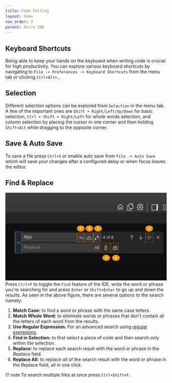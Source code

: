 ```yaml
---
title: Code Editing
layout: home
nav_order: 3
parent: Oniro IDE
---
```


## Keyboard Shortcuts
Being able to keep your hands on the keyboard when writing code is crucial for high productivity. You can explore various keyboard shortcuts by navigating to `File -> Preferences -> Keyboard Shortcuts` from the menu tab or clicking `Ctrl+Alt+,`.

## Selection
Different selection options can be explored from `Selection` in the menu tab. A few of the important ones are `Shift + Right/Left/Up/Down` for basic selection, `Ctrl + Shift + Right/Left`  for whole words selection, and column selection by placing the cursor in one corner and then holding `Shift+Alt` while dragging to the opposite corner.

## Save & Auto Save
To save a file press `Ctrl+S` or enable auto save from `File -> Auto Save` which will save your changes after a configured delay or when focus leaves the editor.

## Find & Replace
![Alt text](assets/images/find-and-replace.png)
Press `Ctrl+F` to toggle the `Find` feature of the IDE, write the word or phrase you're searching for and press `Enter` or `Shift+Enter` to go up and down the results. As seen in the above figure, there are several options to the search namely:

1. **Match Case:** to find a word or phrase with the same case letters.
2. **Match Whole Word:** to eliminate words or phrases that don't contain all the letters of each word from the results.
3. **Use Regular Expression:** For an advanced search using [regular expresions](https://learn.microsoft.com/en-us/visualstudio/ide/using-regular-expressions-in-visual-studio?view=vs-2022).
4. **Find in Selection:** to first select a piece of code and then search only within the selection.
5. **Replace:** to replace each search result with the word or phrase in the *Replace* field.
6. **Replace All:** to replace *all* of the search result with the word or phrase in the Replace field, all in one click.

!!! note
    To search multiple files at once press `Ctrl+Shift+F`.

